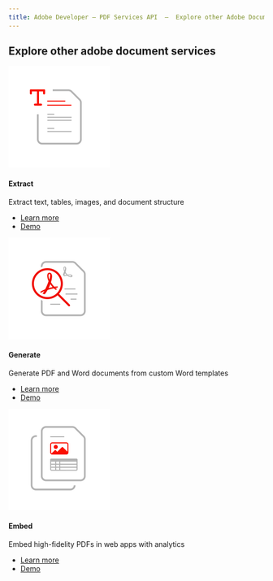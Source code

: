 ```yaml
---
title: Adobe Developer — PDF Services API  —  Explore other Adobe Document services
---
```



<!-- Product Cards Block -->

<TitleBlock slots="heading" theme="light" className="titleBlock-align-left"/>

## Explore other adobe document services


<ProductCard slots="icon, heading, text, buttons" theme="light" width="33%" />

![CC icon](../images/comprehensive-content-extraction.svg)

#### Extract

Extract text, tables, images, and document structure

* [Learn more](https://www.adobe.io/apis/documentcloud/dcsdk/pdf-extract.html)
* [Demo](https://adobe.io)

<ProductCard slots="icon, heading, text, buttons" theme="light" width="33%" />

![CC icon](../images/high-fidelity.svg)

#### Generate

Generate PDF and Word documents from custom Word templates

* [Learn more](https://www.adobe.io/apis/documentcloud/dcsdk/doc-generation.html)
* [Demo](https://adobe.io)


<ProductCard slots="icon, heading, text, buttons" theme="light" width="33%" />

![CC icon](../images/document-structure-understanding.svg)

#### Embed

Embed high-fidelity PDFs in web apps with analytics

* [Learn more](https://www.adobe.io/apis/documentcloud/dcsdk/pdf-embed.html)
* [Demo](https://adobe.io)

